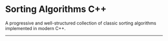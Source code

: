 # Sorting Algorithms C++

A progressive and well-structured collection of classic sorting algorithms implemented in modern C++.

---
